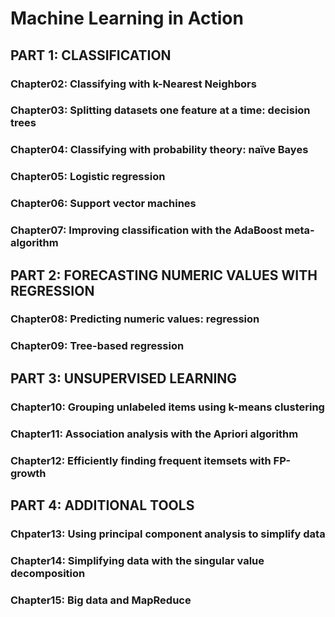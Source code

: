 # Machine Learning in Action

## PART 1: CLASSIFICATION

### Chapter02: Classifying with k-Nearest Neighbors 

### Chapter03: Splitting datasets one feature at a time: decision trees

### Chapter04: Classifying with probability theory: naïve Bayes

### Chapter05: Logistic regression

### Chapter06: Support vector machines

### Chapter07: Improving classification with the AdaBoost meta-algorithm

## PART 2: FORECASTING NUMERIC VALUES WITH REGRESSION

### Chapter08: Predicting numeric values: regression

### Chapter09: Tree-based regression

## PART 3: UNSUPERVISED LEARNING

### Chapter10: Grouping unlabeled items using k-means clustering

### Chapter11: Association analysis with the Apriori algorithm

### Chapter12: Efficiently finding frequent itemsets with FP-growth

## PART 4: ADDITIONAL TOOLS

### Chpater13: Using principal component analysis to simplify data

### Chapter14: Simplifying data with the singular value decomposition

### Chapter15: Big data and MapReduce